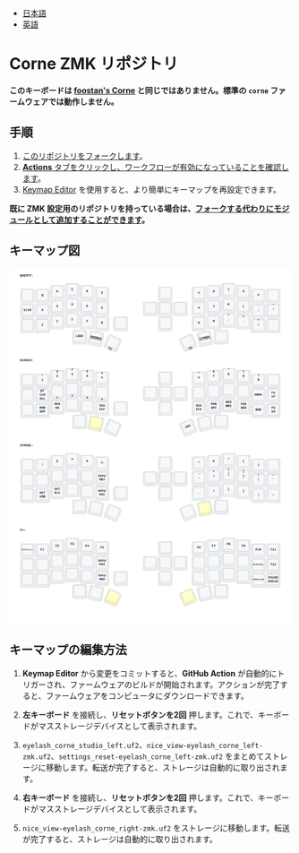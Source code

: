 - [日本語](README_JP.md)
- [英語](README.md)

# Corne ZMK リポジトリ

**このキーボードは [foostan's Corne](https://github.com/foostan/crkbd) と同じではありません。標準の `corne` ファームウェアでは動作しません。**

## 手順

1. [このリポジトリをフォークします](https://docs.github.com/en/get-started/quickstart/fork-a-repo#forking-a-repository)。
2. [**Actions** タブをクリックし、ワークフローが有効になっていることを確認します](https://docs.github.com/en/actions/managing-workflow-runs-and-deployments/managing-workflow-runs/disabling-and-enabling-a-workflow#enabling-a-workflow)。
3. [Keymap Editor](https://nickcoutsos.github.io/keymap-editor/) を使用すると、より簡単にキーマップを再設定できます。

**既に ZMK 設定用のリポジトリを持っている場合は、[フォークする代わりにモジュールとして追加することができます](https://zmk.dev/docs/features/modules#building-with-modules)。**

## キーマップ図

![config/eyelash_corne.keymap の図](keymap-drawer/eyelash_corne.svg "generated by @caksoylar's Keymap Drawer")

## キーマップの編集方法

1. **Keymap Editor** から変更をコミットすると、**GitHub Action** が自動的にトリガーされ、ファームウェアのビルドが開始されます。アクションが完了すると、ファームウェアをコンピュータにダウンロードできます。

2. **左キーボード** を接続し、**リセットボタンを2回** 押します。これで、キーボードがマスストレージデバイスとして表示されます。

3. `eyelash_corne_studio_left.uf2`、`nice_view-eyelash_corne_left-zmk.uf2`、`settings_reset-eyelash_corne_left-zmk.uf2` をまとめてストレージに移動します。転送が完了すると、ストレージは自動的に取り出されます。

4. **右キーボード** を接続し、**リセットボタンを2回** 押します。これで、キーボードがマスストレージデバイスとして表示されます。

5. `nice_view-eyelash_corne_right-zmk.uf2` をストレージに移動します。転送が完了すると、ストレージは自動的に取り出されます。
